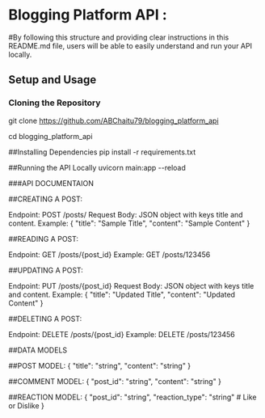 # Blogging Platform API : 
#By following this structure and providing clear instructions in this README.md file, users will be able to easily understand and run your API locally.


## Setup and Usage

### Cloning the Repository

git clone https://github.com/ABChaitu79/blogging_platform_api


cd blogging_platform_api

##Installing Dependencies
pip install -r requirements.txt


##Running the API Locally
uvicorn main:app --reload

###API DOCUMENTAION

##CREATING A POST:

Endpoint: POST /posts/
Request Body: JSON object with keys title and content.
Example:
{
    "title": "Sample Title",
    "content": "Sample Content"
}

##READING A POST:

Endpoint: GET /posts/{post_id}
Example: GET /posts/123456

##UPDATING A POST:

Endpoint: PUT /posts/{post_id}
Request Body: JSON object with keys title and content.
Example:
{
    "title": "Updated Title",
    "content": "Updated Content"
}

##DELETING A POST:

Endpoint: DELETE /posts/{post_id}
Example: DELETE /posts/123456

##DATA MODELS

##POST MODEL:
{
    "title": "string",
    "content": "string"
}

##COMMENT MODEL:
{
    "post_id": "string",
    "content": "string"
}

##REACTION MODEL:
{
    "post_id": "string",
    "reaction_type": "string"  # Like or Dislike
}

